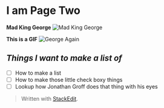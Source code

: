 # I am Page Two

**Mad King George**
![Mad King George](https://i.ytimg.com/vi/Ti8xeyaSwCI/maxresdefault.jpg)

**This is a GIF**
![George Again](https://media3.giphy.com/media/XdJuh2U4GUlTD45qmJ/giphy.gif)

## _Things I want to make a list of_

-  [ ] How to make a list
-  [ ] How to make those little check boxy things
-  [ ] Lookup how Jonathan Groff does that thing with his eyes

> Written with [StackEdit](https://stackedit.io/).
